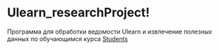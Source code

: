# Ulearn_researchProject!
Программа для обработки ведомости Ulearn и извлечение полезных данных по обучающимся курса
[Students](https://user-images.githubusercontent.com/73733747/194772009-43737197-dedb-4bff-8de4-d5a994878315.png)
